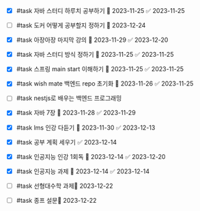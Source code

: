 - [x] #task 자바 스터디 하루치 공부하기 📅 2023-11-25 ✅ 2023-11-25
- [ ] #task 도커 어떻게 공부할지 정하기 📅 2023-12-24
- [x] #task 아장아장 마지막 강의 📅 2023-11-29 ✅ 2023-12-20
- [x] #task 자바 스터디 방식 정하기 📅 2023-11-25 ✅ 2023-11-25
- [x] #task 스프링 main start 이해하기 📅 2023-11-25 ✅ 2023-11-25
- [x] #task wish mate 백엔드 repo 초기화 📅 2023-11-26 ✅ 2023-11-25


- [ ] #task nestjs로 배우는 백엔드 프로그래밍
- [x] #task 자바 7장 📅 2023-11-28 ✅ 2023-11-29
- [x] #task lms 인강 다듣기 📅 2023-11-30 ✅ 2023-12-13

- [x] #task 공부 계획 세우기 ✅ 2023-12-14
- [x] #task 인공지능 인강 1회독 📅 2023-12-14 ✅ 2023-12-20
- [x] #task 인공지능 과제 📅 2023-12-14 ✅ 2023-12-14

- [ ] #task 선형대수학 과제📅 2023-12-22 
- [ ] #task 종프 설문📅 2023-12-22 
